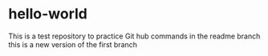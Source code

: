 # hello-world
This is a test repository to practice Git hub commands in the readme branch
this is a new version of the first branch
